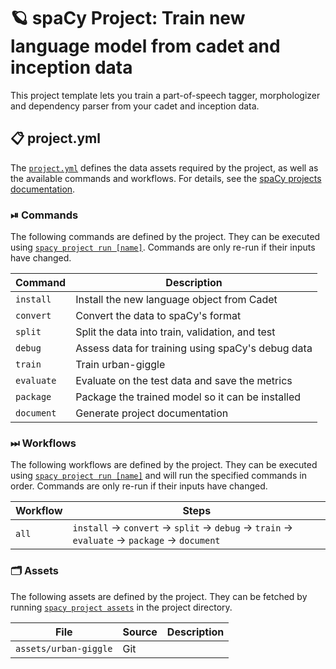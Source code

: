 <!-- SPACY PROJECT: AUTO-GENERATED DOCS START (do not remove) -->

# 🪐 spaCy Project: Train new language model from cadet and inception data

This project template lets you train a part-of-speech tagger, morphologizer and dependency parser from your cadet and inception data.

## 📋 project.yml

The [`project.yml`](project.yml) defines the data assets required by the
project, as well as the available commands and workflows. For details, see the
[spaCy projects documentation](https://spacy.io/usage/projects).

### ⏯ Commands

The following commands are defined by the project. They
can be executed using [`spacy project run [name]`](https://spacy.io/api/cli#project-run).
Commands are only re-run if their inputs have changed.

| Command | Description |
| --- | --- |
| `install` | Install the new language object from Cadet |
| `convert` | Convert the data to spaCy's format |
| `split` | Split the data into train, validation, and test |
| `debug` | Assess data for training using spaCy's debug data |
| `train` | Train urban-giggle |
| `evaluate` | Evaluate on the test data and save the metrics |
| `package` | Package the trained model so it can be installed |
| `document` | Generate project documentation |

### ⏭ Workflows

The following workflows are defined by the project. They
can be executed using [`spacy project run [name]`](https://spacy.io/api/cli#project-run)
and will run the specified commands in order. Commands are only re-run if their
inputs have changed.

| Workflow | Steps |
| --- | --- |
| `all` | `install` &rarr; `convert` &rarr; `split` &rarr; `debug` &rarr; `train` &rarr; `evaluate` &rarr; `package` &rarr; `document` |

### 🗂 Assets

The following assets are defined by the project. They can
be fetched by running [`spacy project assets`](https://spacy.io/api/cli#project-assets)
in the project directory.

| File | Source | Description |
| --- | --- | --- |
| `assets/urban-giggle` | Git |  |

<!-- SPACY PROJECT: AUTO-GENERATED DOCS END (do not remove) -->

